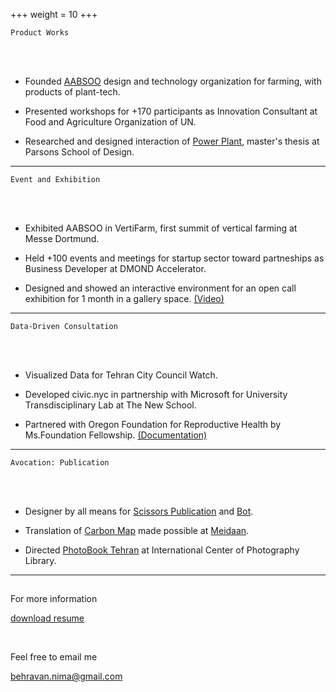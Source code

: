 +++
weight = 10
+++


`Product Works`

<br>
</br>

- Founded [AABSOO](https://aabsoo.com/) design and technology organization for farming, with products of plant-tech.

- Presented workshops for +170 participants as Innovation Consultant at Food and Agriculture Organization of UN.

- Researched and designed interaction of [Power Plant](http://mfadt.parsons.edu/2016/blog/2016/04/25/power-plant/), master's thesis at Parsons School of Design.


---

`Event and Exhibition`

<br>
</br>

- Exhibited AABSOO in VertiFarm, first summit of vertical farming at Messe Dortmund.

- Held +100 events and meetings for startup sector toward partneships as Business Developer at DMOND Accelerator.

- Designed and showed an interactive environment for an open call exhibition for 1 month in a gallery space. [(Video)](https://vimeo.com/312888235)


---

`Data-Driven Consultation`

<br>
</br>

- Visualized Data for Tehran City Council Watch.

- Developed civic.nyc in partnership with Microsoft for University Transdisciplinary Lab at The New School.

- Partnered with Oregon Foundation for Reproductive Health by Ms.Foundation Fellowship. [(Documentation)](https://onekeyquestion.wordpress.com/) 

---

`Avocation: Publication`

<br>
</br>

- Designer by all means for [Scissors Publication](https://www.gheychi.net/) and [Bot](https://www.twitter.com/30zerMbot). 

- Translation of [Carbon Map](https://www.carbonmap.org/) made possible at [Meidaan](https://meidaan.com/archive/author/nimabehravan).
- Directed [PhotoBook Tehran](https://www.icp.org/events/photobook-tehran-opening-reception-1at) at International Center of Photography Library.

---

## 

For more information

[download resume](https://drive.google.com/file/d/1mqJxFJ9hin7A6wvZ6d1uHWz3Z543bB0Z/view?usp=sharing)

<br>

Feel free to email me

behravan.nima@gmail.com


